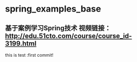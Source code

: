 # spring_examples_base

基于案例学习Spring技术
视频链接：http://edu.51cto.com/course/course_id-3199.html
-----------------------------------


this is test :first commit!